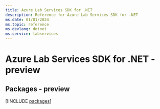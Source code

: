 ```yaml
---
title: Azure Lab Services SDK for .NET
description: Reference for Azure Lab Services SDK for .NET
ms.date: 01/01/2024
ms.topic: reference
ms.devlang: dotnet
ms.service: labservices
---
```

# Azure Lab Services SDK for .NET - preview
## Packages - preview
[!INCLUDE [packages](lab-services-index.md)]